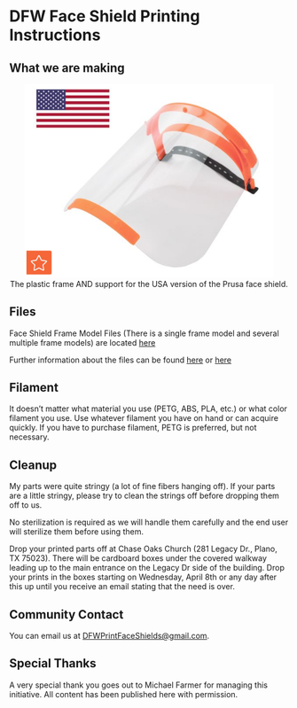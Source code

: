 # DFW Face Shield Printing Instructions

## What we are making

<div align="center">
        <img width="450" src="images/3dmask.png">
        <figcaption>The plastic frame AND support for the USA version of the Prusa face shield.</figcaption>
</div>


## Files

Face Shield Frame Model Files (There is a single frame model and several multiple frame models) are located [here](https://github.com/mrhavens/maker-community-ppe/DFWPrintFaceShields/files)

Further information about the files can be found [here](https://www.prusaprinters.org/prints/27950-prusa-protective-face-shield-rc3-us-version#_ga=2.218995280.853374812.1585747866-49168952.1585589153) or [here](https://www.prusaprinters.org/prints/28279-prusa-face-shield-us-stacked)

## Filament

It doesn’t matter what material you use (PETG, ABS, PLA, etc.) or what color filament you use.  Use whatever filament you have on hand or can acquire quickly. If you have to purchase filament, PETG is preferred, but not necessary.

## Cleanup

My parts were quite stringy (a lot of fine fibers hanging off).  If your parts are a little stringy, please try to clean the strings off before dropping them off to us.

No sterilization is required as we will handle them carefully and the end user will sterilize them before using them.

Drop your printed parts off at Chase Oaks Church (281 Legacy Dr., Plano, TX 75023). There will be cardboard boxes under the covered walkway leading up to the main entrance on the Legacy Dr side of the building. Drop your prints in the boxes starting on Wednesday, April 8th or any day after this up until you receive an email stating that the need is over.

## Community Contact

You can email us at DFWPrintFaceShields@gmail.com.

## Special Thanks

A very special thank you goes out to Michael Farmer for managing this initiative. All content has been published here with permission.
